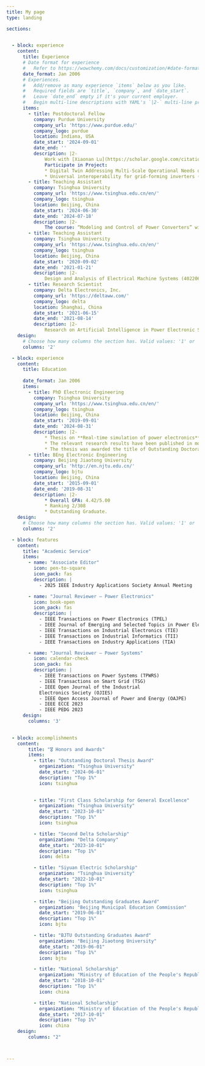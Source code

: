 ```yaml
---
title: My page
type: landing

sections:
  

  - block: experience
    content:
      title: Experience
      # Date format for experience
      #   Refer to https://wowchemy.com/docs/customization/#date-format
      date_format: Jan 2006
      # Experiences.
      #   Add/remove as many experience `items` below as you like.
      #   Required fields are `title`, `company`, and `date_start`.
      #   Leave `date_end` empty if it's your current employer.
      #   Begin multi-line descriptions with YAML's `|2-` multi-line prefix.
      items:
        - title: Postdoctoral Fellow
          company: Purdue University
          company_url: 'https://www.purdue.edu/'
          company_logo: purdue
          location: Indiana, USA
          date_start: '2024-09-01'
          date_end: ''
          description: |2-
              Work with [Xiaonan Lu](https://scholar.google.com/citations?user=7oB4yk0AAAAJ&hl=zh-CN&oi=ao)(Co-EIC of IEEE TPEL)
              Participate in Project:
              * Digital Twin Addressing Multi-Scale Operational Needs of IBR-rich Grids (DIAMOND)(funded by Department of Energy with  $80,000.00)
              * Universal interoperability for grid-forming inverters (UNIFI) https://unificonsortium.org/ (funded by Department of Energy with  $25 million )
        - title: Teaching Assistant
          company: Tsinghua University
          company_url: 'https://www.tsinghua.edu.cn/en/'
          company_logo: tsinghua
          location: Beijing, China
          date_start: '2024-06-30'
          date_end: '2024-07-18'
          description: |2-
              The course: “Modeling and Control of Power Converters” with Prof. [Dushan Boroyevich](https://cpes.vt.edu/people/faculty/89) and Prof. [Kai Sun](https://www.eea.tsinghua.edu.cn/en/faculties/sunkai.htm).
        - title: Teaching Assistant
          company: Tsinghua University
          company_url: 'https://www.tsinghua.edu.cn/en/'
          company_logo: tsinghua
          location: Beijing, China
          date_start: '2020-09-02'
          date_end: '2021-01-21'
          description: |2-
              Design and Analysis of Electrical Machine Systems (40220682) with Prof. [Zhengming Zhao](https://www.eea.tsinghua.edu.cn/en/faculties/zmzhao.htm).
        - title: Research Scientist
          company: Delta Electronics, Inc.
          company_url: 'https://deltaww.com/'
          company_logo: delta
          location: Shanghai, China
          date_start: '2021-06-15'
          date_end: '2021-08-14'
          description: |2-
              Research on Artificial Intelligence in Power Electronic Systems
    design:
      # Choose how many columns the section has. Valid values: '1' or '2'.
      columns: '2'

  - block: experience
    content:
      title: Education
      
      date_format: Jan 2006
      items:
        - title: PhD Electronic Engineering
          company: Tsinghua University
          company_url: 'https://www.tsinghua.edu.cn/en/'
          company_logo: tsinghua
          location: Beijing, China
          date_start: '2019-09-01'
          date_end: '2024-08-31'
          description: |2-
              * Thesis on **Real-time simulation of power electronics**. Supervised by Prof Zhengming Zhao. 
              * The relevant research results have been published in more than 20 IEEE Top journals. 
              * The thesis was awarded the title of Outstanding Doctoral Thesis at Tsinghua University.
        - title: BEng Electronic Engineering
          company: Beijing Jiaotong University
          company_url: 'http://en.njtu.edu.cn/'
          company_logo: bjtu
          location: Beijing, China
          date_start: '2015-09-01'
          date_end: '2019-08-31'
          description: |2-
              * Overall GPA: 4.42/5.00
              * Ranking 2/308
              * Outstanding Graduate.
    design:
      # Choose how many columns the section has. Valid values: '1' or '2'.
      columns: '2'

  - block: features
    content:
      title: "Academic Service"
      items:
        - name: "Associate Editor"
          icon: pen-to-square
          icon_pack: fas
          description: |
            - 2025 IEEE Industry Applications Society Annual Meeting

        - name: "Journal Reviewer — Power Electronics"
          icon: book-open
          icon_pack: fas
          description: |
            - IEEE Transactions on Power Electronics (TPEL)
            - IEEE Journal of Emerging and Selected Topics in Power Electronics (JESTPE)
            - IEEE Transactions on Industrial Electronics (TIE)
            - IEEE Transactions on Industrial Informatics (TII)
            - IEEE Transactions on Industry Applications (TIA)

        - name: "Journal Reviewer — Power Systems"
          icon: calendar-check
          icon_pack: fas
          description: |
            - IEEE Transactions on Power Systems (TPWRS)
            - IEEE Transactions on Smart Grid (TSG)
            - IEEE Open Journal of the Industrial 
            Electronics Society (OJIES)
            - IEEE Open Access Journal of Power and Energy (OAJPE)
            - IEEE ECCE 2023
            - IEEE PEDG 2023
      design:
        columns: '3'
    

  - block: accomplishments
    content:
        title: "🎖 Honors and Awards"
        items:
          - title: "Outstanding Doctoral Thesis Award"
            organization: "Tsinghua University"
            date_start: "2024-06-01"
            description: "Top 1%"
            icon: tsinghua
          

          - title: "First Class Scholarship for General Excellence"
            organization: "Tsinghua University"
            date_start: "2023-10-01"
            description: "Top 1%"
            icon: tsinghua

          - title: "Second Delta Scholarship"
            organization: "Delta Company"
            date_start: "2023-10-01"
            description: "Top 1%"
            icon: delta

          - title: "Siyuan Electric Scholarship"
            organization: "Tsinghua University"
            date_start: "2022-10-01"
            description: "Top 1%"
            icon: tsinghua

          - title: "Beijing Outstanding Graduates Award"
            organization: "Beijing Municipal Education Commission"
            date_start: "2019-06-01"
            description: "Top 1%"
            icon: bjtu

          - title: "BJTU Outstanding Graduates Award"
            organization: "Beijing Jiaotong University"
            date_start: "2019-06-01"
            description: "Top 1%"
            icon: bjtu

          - title: "National Scholarship"
            organization: "Ministry of Education of the People's Republic of China"
            date_start: "2018-10-01"
            description: "Top 1%"
            icon: china

          - title: "National Scholarship"
            organization: "Ministry of Education of the People's Republic of China"
            date_start: "2017-10-01"
            description: "Top 1%"
            icon: china
    design:
        columns: "2"



---
```

